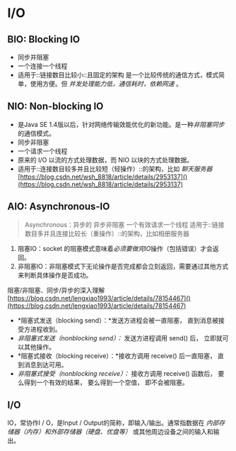 # I/O

## BIO: Blocking IO
- 同步并阻塞
- 一个连接一个线程
- 适用于::链接数目比较小::且固定的架构
是一个比较传统的通信方式，模式简单，使用方便。但 _并发处理能力低，通信耗时，依赖网速_ 。

## NIO: Non-blocking IO
- 是Java SE 1.4版以后，针对网络传输效能优化的新功能。是一种*非阻塞同步*的通信模式。
- 同步非阻塞
- 一个请求一个线程
- 原来的 I/O 以流的方式处理数据，而 NIO 以块的方式处理数据。
- 适用于::连接数目较多并且比较短（轻操作）::的架构，比如 _聊天服务器_
 [https://blog.csdn.net/wsh_8818/article/details/2953137]()(https://blog.csdn.net/wsh_8818/article/details/2953137) 

## AIO: Asynchronous-IO
> Asynchronous：异步的
异步非阻塞
一个有效请求一个线程
适用于::链接数目多并且连接比较长（重操作）::的架构，比如相册服务器

1. 阻塞IO：socket 的阻塞模式意味着*必须要做完IO*操作（包括错误）才会返回。
2. 非阻塞IO：非阻塞模式下无论操作是否完成都会立刻返回，需要通过其他方式来判断具体操作是否成功。

阻塞/非阻塞、同步/异步的深入理解
 [https://blog.csdn.net/lengxiao1993/article/details/78154467]()(https://blog.csdn.net/lengxiao1993/article/details/78154467)  

- *阻塞式发送（blocking send）：*发送方进程会被一直阻塞， 直到消息被接受方进程收到。
- *非阻塞式发送（nonblocking send）：* 发送方进程调用 send() 后， 立即就可以其他操作。
- *阻塞式接收（blocking receive）：*接收方调用 receive() 后一直阻塞， 直到消息到达可用。
- *非阻塞式接受（nonblocking receive）：* 接收方调用 receive() 函数后， 要么得到一个有效的结果， 要么得到一个空值， 即不会被阻塞。

## I/O
IO，常协作I / O，是Input / Output的简称，即输入/输出。通常指数据在 _内部存储器（内存）和外部存储器（硬盘、优盘等）_ 或其他周边设备之间的输入和输出。

